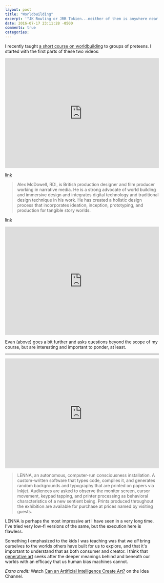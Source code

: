 ```yaml
---
layout: post
title: "Worldbuilding"
excerpt: '"JK Rowling or JRR Tokien...neither of them is anywhere near as successful at worldbuilding as the geniuses who devised Coca-Cola"'
date: 2016-07-17 23:11:28 -0500
comments: true
categories: 
---
```


I recently taught [a short course on worldbuilding](https://github.com/MinecraftU/mcu-curriculum/blob/master/independent-study/section_1.md) to groups of preteens. I started with the first parts of these two videos:

<iframe src="https://player.vimeo.com/video/141454667" width="100%" height="360" frameborder="0" webkitallowfullscreen mozallowfullscreen allowfullscreen></iframe>

<span class="small">[link](https://vimeo.com/141454667)</span>

> Alex McDowell, RDI, is British production designer and film producer working in narrative media. He is a strong advocate of world building and immersive design and integrates digital technology and traditional design technique in his work. He has created a holistic design process that incorporates ideation, inception, prototyping, and production for tangible story worlds.

<span class="small">[link](https://en.wikipedia.org/wiki/Alex_McDowell)</span>

<iframe width="100%" height="355" src="https://www.youtube.com/embed/mA6MQHNM2yE" frameborder="0" allowfullscreen></iframe>

Evan (above) goes a bit further and asks questions beyond the scope of my course, but are interesting and important to ponder, at least.

---

<iframe src="https://player.vimeo.com/video/171250043?title=0&byline=0&portrait=0" width="100%" height="360" frameborder="0" webkitallowfullscreen mozallowfullscreen allowfullscreen></iframe>

> LENNA, an autonomous, computer-run consciousness installation. A custom-written software that types code, compiles it, and generates random backgrounds and typography that are printed on papers via Inkjet. Audiences are asked to observe the monitor screen, cursor movement, keypad tapping, and printer processing as behavioral characteristics of a new sentient being. Prints produced throughout the exhibition are available for purchase at prices named by visiting guests.

LENNA is perhaps the most impressive art I have seen in a very long time. I've tried very low-fi versions of the same, but the execution here is flawless.

Something I emphasized to the kids I was teaching was that we _all_ bring ourselves to the worlds others have built for us to explore, and that it's important to understand that as both consumer and creator. I think that [generative art](https://en.wikipedia.org/wiki/Generative_art) seeks after the deeper meanings behind and beneath our worlds with an efficacy that us human bias machines cannot.

*Extra credit:* Watch [Can an Artificial Intelligence Create Art?](https://www.youtube.com/watch?v=Sbd4NX95Ysc) on the Idea Channel.
